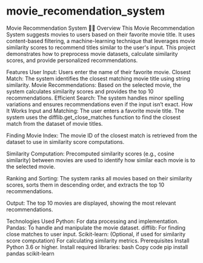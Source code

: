 # movie_recomendation_system
Movie Recommendation System 🎥✨
Overview
This Movie Recommendation System suggests movies to users based on their favorite movie title. It uses content-based filtering, a machine-learning technique that leverages movie similarity scores to recommend titles similar to the user's input. This project demonstrates how to preprocess movie datasets, calculate similarity scores, and provide personalized recommendations.

Features
User Input: Users enter the name of their favorite movie.
Closest Match: The system identifies the closest matching movie title using string similarity.
Movie Recommendations: Based on the selected movie, the system calculates similarity scores and provides the top 10 recommendations.
Efficient Search: The system handles minor spelling variations and ensures recommendations even if the input isn’t exact.
How It Works
Input and Matching:
The user enters a favorite movie title. The system uses the difflib.get_close_matches function to find the closest match from the dataset of movie titles.

Finding Movie Index:
The movie ID of the closest match is retrieved from the dataset to use in similarity score computations.

Similarity Computation:
Precomputed similarity scores (e.g., cosine similarity) between movies are used to identify how similar each movie is to the selected movie.

Ranking and Sorting:
The system ranks all movies based on their similarity scores, sorts them in descending order, and extracts the top 10 recommendations.

Output:
The top 10 movies are displayed, showing the most relevant recommendations.

Technologies Used
Python: For data processing and implementation.
Pandas: To handle and manipulate the movie dataset.
difflib: For finding close matches to user input.
Scikit-learn: (Optional, if used for similarity score computation) For calculating similarity metrics.
Prerequisites
Install Python 3.6 or higher.
Install required libraries:
bash
Copy code
pip install pandas scikit-learn
